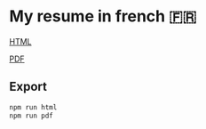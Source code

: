 # My resume in french 🇫🇷

[HTML](https://www.gbonneville.fr/resume/cv.html)

[PDF](https://www.gbonneville.fr/resume/cv.pdf)

## Export
```sh
npm run html
npm run pdf
```
